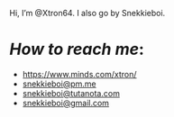  Hi, I’m @Xtron64. I also go by Snekkieboi.
# *How to reach me*: 
- https://www.minds.com/xtron/
- snekkieboi@pm.me
- snekkieboi@tutanota.com
- snekkieboi@gmail.com
